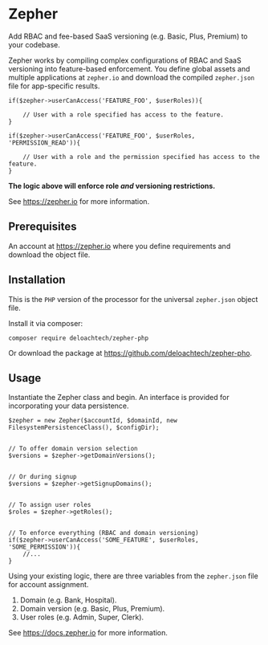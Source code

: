# Zepher

Add RBAC and fee-based SaaS versioning (e.g. Basic, Plus, Premium) to your codebase.

Zepher works by compiling complex configurations of RBAC and SaaS versioning into feature-based enforcement. You define
global assets and multiple applications at `zepher.io` and download the compiled `zepher.json` file for app-specific results.

    if($zepher->userCanAccess('FEATURE_FOO', $userRoles)){

        // User with a role specified has access to the feature.
    }

    if($zepher->userCanAccess('FEATURE_FOO', $userRoles, 'PERMISSION_READ')){

        // User with a role and the permission specified has access to the feature.
    }

**The logic above will enforce role _and_ versioning restrictions.**

See https://zepher.io for more information.

## Prerequisites

An account at https://zepher.io where you define requirements and download the object file. 

## Installation

This is the `PHP` version of the processor for the universal `zepher.json` object file.

Install it via composer:

    composer require deloachtech/zepher-php

Or download the package at https://github.com/deloachtech/zepher-pho.


## Usage

Instantiate the Zepher class and begin. An interface is provided for incorporating your data persistence.

    $zepher = new Zepher($accountId, $domainId, new FilesystemPersistenceClass(), $configDir);


    // To offer domain version selection
    $versions = $zepher->getDomainVersions();


    // Or during signup
    $versions = $zepher->getSignupDomains();


    // To assign user roles
    $roles = $zepher->getRoles();


    // To enforce everything (RBAC and domain versioning)
    if($zepher->userCanAccess('SOME_FEATURE', $userRoles, 'SOME_PERMISSION')){
        //...
    }

Using your existing logic, there are three variables from the `zepher.json` file for account assignment.

1. Domain (e.g. Bank, Hospital).
2. Domain version (e.g. Basic, Plus, Premium).
3. User roles (e.g. Admin, Super, Clerk).


See https://docs.zepher.io for more information.


